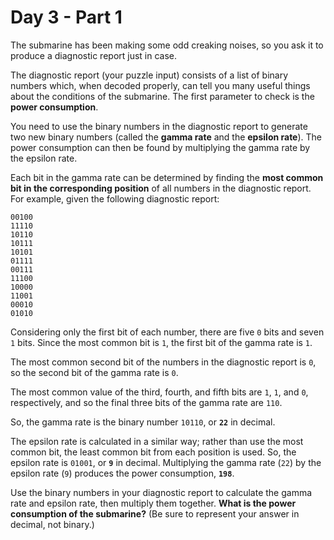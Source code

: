 # Day 3 - Part 1

<article class="day-desc"><p>The submarine has been making some <span title="Turns out oceans are heavy.">odd creaking noises</span>, so you ask it to produce a diagnostic report just in case.</p>
<p>The diagnostic report (your puzzle input) consists of a list of binary numbers which, when decoded properly, can tell you many useful things about the conditions of the submarine. The first parameter to check is the <strong>power consumption</strong>.</p>
<p>You need to use the binary numbers in the diagnostic report to generate two new binary numbers (called the <strong>gamma rate</strong> and the <strong>epsilon rate</strong>). The power consumption can then be found by multiplying the gamma rate by the epsilon rate.</p>
<p>Each bit in the gamma rate can be determined by finding the <strong>most common bit in the corresponding position</strong> of all numbers in the diagnostic report. For example, given the following diagnostic report:</p>
<pre><code>00100
11110
10110
10111
10101
01111
00111
11100
10000
11001
00010
01010
</code></pre>
<p>Considering only the first bit of each number, there are five <code>0</code> bits and seven <code>1</code> bits. Since the most common bit is <code>1</code>, the first bit of the gamma rate is <code>1</code>.</p>
<p>The most common second bit of the numbers in the diagnostic report is <code>0</code>, so the second bit of the gamma rate is <code>0</code>.</p>
<p>The most common value of the third, fourth, and fifth bits are <code>1</code>, <code>1</code>, and <code>0</code>, respectively, and so the final three bits of the gamma rate are <code>110</code>.</p>
<p>So, the gamma rate is the binary number <code>10110</code>, or <code><strong>22</strong></code> in decimal.</p>
<p>The epsilon rate is calculated in a similar way; rather than use the most common bit, the least common bit from each position is used. So, the epsilon rate is <code>01001</code>, or <code><strong>9</strong></code> in decimal. Multiplying the gamma rate (<code>22</code>) by the epsilon rate (<code>9</code>) produces the power consumption, <code><strong>198</strong></code>.</p>
<p>Use the binary numbers in your diagnostic report to calculate the gamma rate and epsilon rate, then multiply them together. <strong>What is the power consumption of the submarine?</strong> (Be sure to represent your answer in decimal, not binary.)</p>
</article>